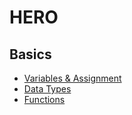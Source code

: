# HERO


## Basics

- [Variables & Assignment](basics/variables.py)
- [Data Types](basics/types.py)
- [Functions](basics/functions.py)

